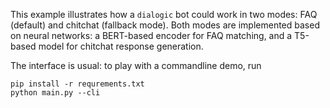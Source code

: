 This example illustrates how a `dialogic` bot could work in
two modes: FAQ (default) and chitchat (fallback mode).
Both modes are implemented based on neural networks: 
a BERT-based encoder for FAQ matching, 
and a T5-based model for chitchat response generation.

The interface is usual: to play with a commandline demo, run
```commandline
pip install -r requrements.txt
python main.py --cli
```
